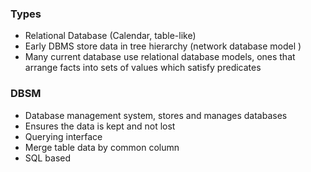 ### Types
- Relational Database (Calendar, table-like)
- Early DBMS store data in tree hierarchy (network database model )
- Many current database use relational database models, ones that arrange facts into sets of values which satisfy predicates


### DBSM
- Database management system, stores and manages databases
- Ensures the data is kept and not lost
- Querying interface
- Merge table data by common column
- SQL based


